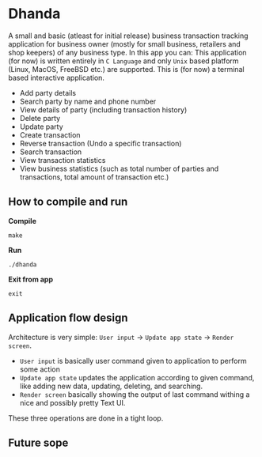 # Dhanda

A small and basic (atleast for initial release) business transaction tracking application for business owner (mostly for small business, retailers and shop keepers) of any business type.
In this app you can:
This application (for now) is written entirely in `C Language` and only `Unix` based platform (Linux, MacOS, FreeBSD etc.) are supported.
This is (for now) a terminal based interactive application.

- Add party details
- Search party by name and phone number
- View details of party (including transaction history)
- Delete party
- Update party
- Create transaction
- Reverse transaction (Undo a specific transaction)
- Search transaction
- View transaction statistics
- View business statistics (such as total number of parties and transactions, total amount of transaction etc.)

## How to compile and run

**Compile**

```console
make
```

**Run**

```console
./dhanda
```

**Exit from app**

```console
exit
```

## Application flow design

Architecture is very simple: `User input` -> `Update app state` -> `Render screen`.

- `User input` is basically user command given to application to perform some action
- `Update app state` updates the application according to given command, like adding new data, updating, deleting, and searching.
- `Render screen` basically showing the output of last command withing a nice and possibly pretty Text UI.

These three operations are done in a tight loop.

## Future sope
